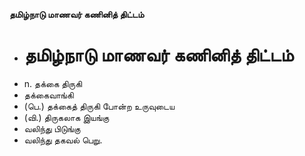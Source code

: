 **தமிழ்நாடு மாணவர் கணினித் திட்டம்**
- # தமிழ்நாடு மாணவர் கணினித் திட்டம்
- n. தக்கை திருகி
- தக்கைவாங்கி
- (பெ.) தக்கைத் திருகி போன்ற உருவுடைய
- (வி.) திருகலாக இயங்கு
- வலிந்து பிடுங்கு
- வலிந்து தகவல் பெறு.

